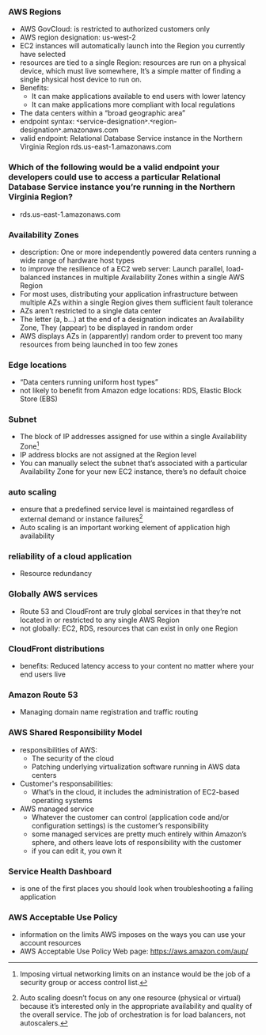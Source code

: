 ### AWS Regions
- AWS GovCloud: is restricted to authorized customers only
- AWS region designation: us-west-2
- EC2 instances will automatically launch into the Region you currently have selected
- resources are tied to a single Region: resources are run on a physical device, which must live somewhere, It’s a simple matter of finding a single physical host device to run on.
- Benefits: 
    - It can make applications available to end users with lower latency
    - It can make applications more compliant with local regulations
-  The data centers within a “broad geographic area”
- endpoint syntax: ˂service-designation˃.˂region-designation˃.amazonaws.com    
- valid endpoint: Relational Database Service instance in the Northern Virginia Region rds.us-east-1.amazonaws.com

### Which of the following would be a valid endpoint your developers could use to access a particular Relational Database Service instance you’re running in the Northern Virginia Region?
- rds.us-east-1.amazonaws.com

### Availability Zones
- description: One or more independently powered data centers running a wide range of hardware host types
- to improve the resilience of a EC2 web server: Launch parallel, load-balanced instances in multiple Availability Zones within a single AWS Region
- For most uses, distributing your application infrastructure between multiple AZs within a single Region gives them sufficient fault tolerance
- AZs aren’t restricted to a single data center
- The letter (a, b...) at the end of a designation indicates an Availability Zone, They (appear) to be displayed in random order
- AWS displays AZs in (apparently) random order to prevent too many resources from being launched in too few zones

### Edge locations
- “Data centers running uniform host types”
- not likely to benefit from Amazon edge locations: RDS, Elastic Block Store (EBS)

### Subnet
- The block of IP addresses assigned for use within a single Availability Zone[^1]
- IP address blocks are not assigned at the Region level
- You can manually select the subnet that’s associated with a particular Availability Zone for your new EC2 instance, there’s no default choice

### auto scaling
- ensure that a predefined service level is maintained regardless of external demand or instance failures[^2]
- Auto scaling is an important working element of application high availability

### reliability of a cloud application
- Resource redundancy

### Globally AWS services
- Route 53 and CloudFront are truly global services in that they’re not located in or restricted to any single AWS Region
- not globally: EC2, RDS, resources that can exist in only one Region

### CloudFront distributions
- benefits: Reduced latency access to your content no matter where your end users live

### Amazon Route 53
- Managing domain name registration and traffic routing

### AWS Shared Responsibility Model
- responsibilities of AWS:
    - The security of the cloud
    - Patching underlying virtualization software running in AWS data centers
- Customer's responsabilities:
    - What’s in the cloud, it includes the administration of EC2-based operating systems
- AWS managed service
    - Whatever the customer can control (application code and/or configuration settings) is the customer’s responsibility
    - some managed services are pretty much entirely within Amazon’s sphere, and others leave lots of responsibility with the customer
    - if you can edit it, you own it

### Service Health Dashboard
- is one of the first places you should look when troubleshooting a failing application

### AWS Acceptable Use Policy
- information on the limits AWS imposes on the ways you can use your account resources
- AWS Acceptable Use Policy Web page: https://aws.amazon.com/aup/

[^1]: Imposing virtual networking limits on an instance would be the job of a security group or access control list.
[^2]: Auto scaling doesn’t focus on any one resource (physical or virtual) because it’s interested only in the appropriate availability and quality of the overall service. The job of orchestration is for load balancers, not autoscalers.
